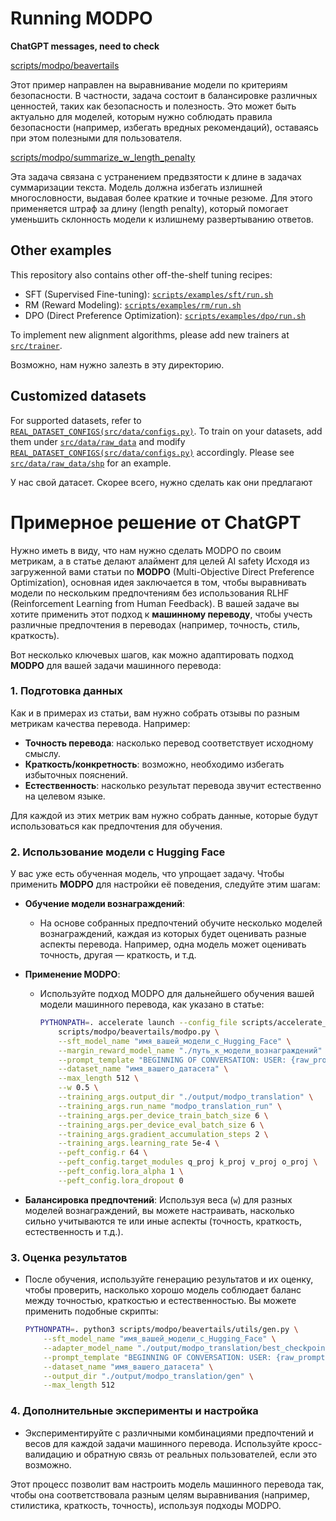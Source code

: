 # Running MODPO
**ChatGPT messages, need to check**

[scripts/modpo/beavertails]()

Этот пример направлен на выравнивание модели по критериям безопасности.
В частности, задача состоит в балансировке различных ценностей, таких как безопасность и полезность. Это может быть актуально для моделей, которым нужно соблюдать правила безопасности (например, избегать вредных рекомендаций), оставаясь при этом полезными для пользователя.

[scripts/modpo/summarize_w_length_penalty]()

Эта задача связана с устранением предвзятости к длине в задачах суммаризации текста.
Модель должна избегать излишней многословности, выдавая более краткие и точные резюме. Для этого применяется штраф за длину (length penalty), который помогает уменьшить склонность модели к излишнему развертыванию ответов.

## Other examples

This repository also contains other off-the-shelf tuning recipes:

- SFT (Supervised Fine-tuning): [`scripts/examples/sft/run.sh`](https://github.com/ZHZisZZ/modpo/blob/main/scripts/examples/sft/run.sh)
- RM (Reward Modeling): [`scripts/examples/rm/run.sh`](https://github.com/ZHZisZZ/modpo/blob/main/scripts/examples/rm/run.sh)
- DPO (Direct Preference Optimization): [`scripts/examples/dpo/run.sh`](https://github.com/ZHZisZZ/modpo/blob/main/scripts/examples/dpo/run.sh)

To implement new alignment algorithms, please add new trainers at [`src/trainer`](https://github.com/ZHZisZZ/modpo/blob/main/src/trainer).

Возможно, нам нужно залезть в эту директорию. 

## Customized datasets

For supported datasets, refer to [`REAL_DATASET_CONFIGS(src/data/configs.py)`](https://github.com/ZHZisZZ/modpo/blob/main/src/data/configs.py#L19).
To train on your datasets, add them under [`src/data/raw_data`](https://github.com/ZHZisZZ/modpo/blob/main/src/data/raw_data) and modify [`REAL_DATASET_CONFIGS(src/data/configs.py)`](https://github.com/ZHZisZZ/modpo/blob/main/src/data/configs.py#L19) accordingly. Please see [`src/data/raw_data/shp`](https://github.com/ZHZisZZ/modpo/blob/main/src/data/raw_data/shp.py) for an example.

У нас свой датасет. Скорее всего, нужно сделать как они предлагают 

# Примерное решение от ChatGPT
Нужно иметь в виду, что нам нужно сделать MODPO по своим метрикам, а в статье делают алаймент для целей AI safety
Исходя из загруженной вами статьи по **MODPO** (Multi-Objective Direct Preference Optimization), основная идея заключается в том, чтобы выравнивать модели по нескольким предпочтениям без использования RLHF (Reinforcement Learning from Human Feedback). В вашей задаче вы хотите применить этот подход к **машинному переводу**, чтобы учесть различные предпочтения в переводах (например, точность, стиль, краткость).

Вот несколько ключевых шагов, как можно адаптировать подход **MODPO** для вашей задачи машинного перевода:

### 1. **Подготовка данных**
Как и в примерах из статьи, вам нужно собрать отзывы по разным метрикам качества перевода. Например:
- **Точность перевода**: насколько перевод соответствует исходному смыслу.
- **Краткость/конкретность**: возможно, необходимо избегать избыточных пояснений.
- **Естественность**: насколько результат перевода звучит естественно на целевом языке.

Для каждой из этих метрик вам нужно собрать данные, которые будут использоваться как предпочтения для обучения.

### 2. **Использование модели с Hugging Face**
У вас уже есть обученная модель, что упрощает задачу. Чтобы применить **MODPO** для настройки её поведения, следуйте этим шагам:

- **Обучение модели вознаграждений**:
  - На основе собранных предпочтений обучите несколько моделей вознаграждений, каждая из которых будет оценивать разные аспекты перевода. Например, одна модель может оценивать точность, другая — краткость, и т.д.
  
- **Применение MODPO**:
  - Используйте подход MODPO для дальнейшего обучения вашей модели машинного перевода, как указано в статье:
  
    ```bash
    PYTHONPATH=. accelerate launch --config_file scripts/accelerate_configs/multi_gpu.yaml --num_processes=8 \
        scripts/modpo/beavertails/modpo.py \
        --sft_model_name "имя_вашей_модели_с_Hugging_Face" \
        --margin_reward_model_name "./путь_к_модели_вознаграждений" \
        --prompt_template "BEGINNING OF CONVERSATION: USER: {raw_prompt} ASSISTANT:" \
        --dataset_name "имя_вашего_датасета" \
        --max_length 512 \
        --w 0.5 \
        --training_args.output_dir "./output/modpo_translation" \
        --training_args.run_name "modpo_translation_run" \
        --training_args.per_device_train_batch_size 6 \
        --training_args.per_device_eval_batch_size 6 \
        --training_args.gradient_accumulation_steps 2 \
        --training_args.learning_rate 5e-4 \
        --peft_config.r 64 \
        --peft_config.target_modules q_proj k_proj v_proj o_proj \
        --peft_config.lora_alpha 1 \
        --peft_config.lora_dropout 0
    ```

- **Балансировка предпочтений**: Используя веса (`w`) для разных моделей вознаграждений, вы можете настраивать, насколько сильно учитываются те или иные аспекты (точность, краткость, естественность и т.д.).

### 3. **Оценка результатов**
- После обучения, используйте генерацию результатов и их оценку, чтобы проверить, насколько хорошо модель соблюдает баланс между точностью, краткостью и естественностью. Вы можете применить подобные скрипты:

    ```bash
    PYTHONPATH=. python3 scripts/modpo/beavertails/utils/gen.py \
        --sft_model_name "имя_вашей_модели_с_Hugging_Face" \
        --adapter_model_name "./output/modpo_translation/best_checkpoint" \
        --prompt_template "BEGINNING OF CONVERSATION: USER: {raw_prompt} ASSISTANT:" \
        --dataset_name "имя_вашего_датасета" \
        --output_dir "./output/modpo_translation/gen" \
        --max_length 512
    ```

### 4. **Дополнительные эксперименты и настройка**
- Экспериментируйте с различными комбинациями предпочтений и весов для каждой задачи машинного перевода. Используйте кросс-валидацию и обратную связь от реальных пользователей, если это возможно.

Этот процесс позволит вам настроить модель машинного перевода так, чтобы она соответствовала разным целям выравнивания (например, стилистика, краткость, точность), используя подходы MODPO.
